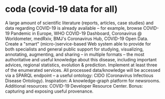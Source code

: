 # coda (covid-19 data for all)

A large amount of scientific literature (reports, articles, case studies) and data regarding COVID-19 is already available – for example, browse COVID-19 Pandemic in Europe, WHO COVID-19 Dashboard, Coronavirus @ Worldometer, medRxiv, BMJ's Coronavirus Hub, COVID-19 Open Data. Create a "smart" (micro-)service-based Web system able to provide for both specialists and general public support for studying, visualizing, annotating, augmenting, and sharing – in multiple formats – the most authoritative and useful knowledge about this disease, including important advices, regional statistics, evolution & prediction. Implement at least three of the enumerated services. All processed data/knowledge will be accessed via a SPARQL endpoint – a useful ontology: CIDO (Coronavirus Infectious Disease Ontology). Inspiration: A knowledge-graph platform for newsrooms. Additional resources: COVID-19 Developer Resource Center. Bonus: capturing and exposing useful provenance.
